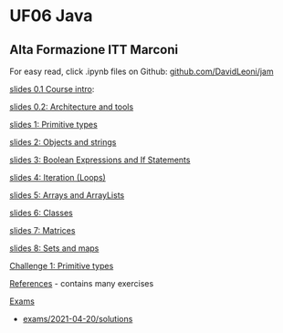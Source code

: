 
# UF06 Java

## Alta Formazione ITT Marconi


For easy read, click .ipynb files on Github: [github.com/DavidLeoni/jam](https://github.com/DavidLeoni/jam)


[slides 0.1 Course intro](slides-0-intro.slides.html): 

[slides 0.2: Architecture and tools](slides-0-tools.slides.html)

[slides 1: Primitive types](slides-1-primitive-types.slides.html)

[slides 2: Objects and strings](slides-2-objects-and-strings.slides.html)

[slides 3: Boolean Expressions and If Statements](slides-3-control-flow-if.slides.html)

[slides 4: Iteration (Loops)](slides-4-control-flow-loops.slides.html)

[slides 5: Arrays and ArrayLists](slides-5-arrays-arraylists.slides.html)

[slides 6: Classes](slides-6-classes.slides.html)

[slides 7: Matrices](slides-7-matrices.slides.html)

[slides 8: Sets and maps](slides-8-sets-maps.slides.html)

[Challenge 1: Primitive types](basics/primitive-types-chal.html)

[References](references.html) - contains many exercises


[Exams](https://github.com/DavidLeoni/jam/tree/master/exams)

* [exams/2021-04-20/solutions](https://github.com/DavidLeoni/jam/tree/master/exams/2021-04-20/solutions)

